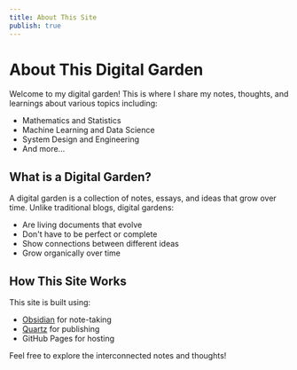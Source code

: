 ```yaml
---
title: About This Site
publish: true
---
```


# About This Digital Garden

Welcome to my digital garden! This is where I share my notes, thoughts, and learnings about various topics including:

- Mathematics and Statistics
- Machine Learning and Data Science
- System Design and Engineering
- And more...

## What is a Digital Garden?

A digital garden is a collection of notes, essays, and ideas that grow over time. Unlike traditional blogs, digital gardens:

- Are living documents that evolve
- Don't have to be perfect or complete
- Show connections between different ideas
- Grow organically over time

## How This Site Works

This site is built using:
- [Obsidian](https://obsidian.md/) for note-taking
- [Quartz](https://quartz.jzhao.xyz/) for publishing
- GitHub Pages for hosting

Feel free to explore the interconnected notes and thoughts! 